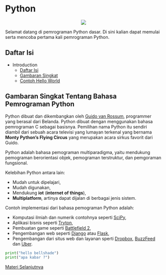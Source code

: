 # Python

<p align="center">
  <img src="https://www.python.org/static/community_logos/python-logo-master-v3-TM.png">
<p>

Selamat datang di pemrograman Python dasar. Di sini kalian dapat memulai serta mencoba pertama kali pemrograman Python.

<a id="1"><h2>Daftar Isi</h2></a>

- Introduction
  - [Daftar Isi](#1)
  - [Gambaran Singkat](#2)
  - [Contoh Hello World](#3)

<a id="2"><h2>Gambaran Singkat Tentang Bahasa Pemrograman Python</h2></a>

Python dibuat dan dikembangkan oleh [Guido van Rossum](https://en.wikipedia.org/wiki/Guido_van_Rossum), programmer yang berasal dari Belanda. Python dibuat dengan menggunakan bahasa pemrograman C sebagai basisnya. Pemilihan nama Python itu sendiri diambil dari sebuah acara televisi yang lumayan terkenal yang bernama **Monty Python’s Flying Circus** yang merupakan acara sirkus favorit dari Guido.

Python adalah bahasa pemograman multiparadigma, yaitu mendukung pemograman berorientasi objek, pemograman terstruktur, dan pemgoraman fungsional.

Kelebihan Python antara lain:

- Mudah untuk dipelajari,
- Mudah digunakan,
- Mendukung **iot** (**internet of things**),
- **Multiplatform**, artinya dapat dijalan di berbagai jenis sistem.

Contoh implementasi dari bahasa pemograman Python adalah:

- Komputasi ilmiah dan numerik contohnya seperti [SciPy](https://scipy.org/),
- Aplikasi bisnis seperti [Tryton](https://www.tryton.org/),
- Pembuatan game seperti [Battlefield 2](https://en.wikipedia.org/wiki/Battlefield_2),
- Pengembangan web seperti [Django](https://www.djangoproject.com) atau [Flask](https://flask.palletsprojects.com),
- Pengembangan dari situs web dan layanan sperti [Dropbox](https://www.dropbox.com), [BuzzFeed](https://www.buzzfeed.com) dan [Uber](https://www.uber.com).

```python
print("hello bellshade")
print("apa kabar ?")
```

[Materi Selanjutnya](../02_tipe_data)
